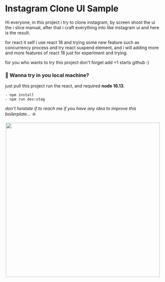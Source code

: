 # Instagram Clone UI Sample
Hi everyone, in this project i try to clone instagram, by screen shoot the ui the i slice manual, after that i craft everything into like instagram ui and here is the result.

for react it self i use react 18 and trying some new feature such as concurrency process and try react suspend element, and i will adding more and more features of react 18 just for experiment and trying.

for you who wants to try this project don't forget add +1 starts github :)

### 🤖 Wanna try in you local machine?

just pull this project run the react, and required **node 16.13**.

```
- npm install
- npm run dev:stag
```

*don't heistate if to reach me if you have any idea to improve this boilerplate... ☕️*

<p align="center">
  <img width="500" src="https://user-images.githubusercontent.com/8123499/165881055-7f983137-a796-4d67-85b7-25daee341ad2.gif">
</p>
